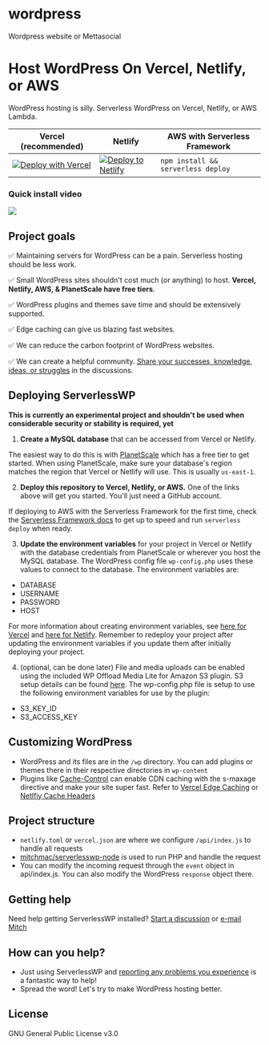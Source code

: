 # wordpress

Wordpress website or Mettasocial

# Host WordPress On Vercel, Netlify, or AWS

WordPress hosting is silly. Serverless WordPress on Vercel, Netlify, or AWS Lambda.

| Vercel (recommended)                                                                                                                                                                                                                                                                                                                                                                                              | Netlify                                                                                                                                                         | AWS with Serverless Framework      |
| ----------------------------------------------------------------------------------------------------------------------------------------------------------------------------------------------------------------------------------------------------------------------------------------------------------------------------------------------------------------------------------------------------------------- | --------------------------------------------------------------------------------------------------------------------------------------------------------------- | ---------------------------------- |
| [![Deploy with Vercel](https://vercel.com/button)](https://vercel.com/new/clone?repository-url=https%3A%2F%2Fgithub.com%2Fmitchmac%2Fserverlesswp&env=DATABASE,USERNAME,PASSWORD,HOST&envDescription=Database%20credentials%20from%20PlanetScale%20or%20other%20host&envLink=https%3A%2F%2Fgithub.com%2Fmitchmac%2FServerlessWP%23setup-vercel-or-netlify&project-name=serverlesswp&repository-name=serverlesswp) | [![Deploy to Netlify](https://www.netlify.com/img/deploy/button.svg)](https://app.netlify.com/start/deploy?repository=https://github.com/mitchmac/serverlesswp) | `npm install && serverless deploy` |

### Quick install video

[![](https://markdown-videos.vercel.app/youtube/A1HZB2OqpCY)](https://youtu.be/A1HZB2OqpCY)

## Project goals

✅ Maintaining servers for WordPress can be a pain. Serverless hosting should be less work.

✅ Small WordPress sites shouldn't cost much (or anything) to host. **Vercel, Netlify, AWS, & PlanetScale have free tiers**.

✅ WordPress plugins and themes save time and should be extensively supported.

✅ Edge caching can give us blazing fast websites.

✅ We can reduce the carbon footprint of WordPress websites.

✅ We can create a helpful community. [Share your successes, knowledge, ideas, or struggles](https://github.com/mitchmac/ServerlessWP/discussions) in the discussions.

## Deploying ServerlessWP

**This is currently an experimental project and shouldn't be used when considerable security or stability is required, yet**

1. **Create a MySQL database** that can be accessed from Vercel or Netlify.

The easiest way to do this is with [PlanetScale](https://planetscale.com/) which has a free tier to get started. When using PlanetScale, make sure your database's region matches the region that Vercel or Netlify will use. This is usually `us-east-1`.

2. **Deploy this repository to Vercel, Netlify, or AWS.** One of the links above will get you started. You'll just need a GitHub account.

If deploying to AWS with the Serverless Framework for the first time, check the [Serverless Framework docs](https://www.serverless.com/framework/docs/getting-started) to get up to speed and run `serverless deploy` when ready.

3. **Update the environment variables** for your project in Vercel or Netlify with the database credentials from PlanetScale or wherever you host the MySQL database. The WordPress config file `wp-config.php` uses these values to connect to the database. The environment variables are:

- DATABASE
- USERNAME
- PASSWORD
- HOST

For more information about creating environment variables, see [here for Vercel](https://vercel.com/docs/concepts/projects/environment-variables) and [here for Netlify](https://docs.netlify.com/environment-variables/overview/). Remember to redeploy your project after updating the environment variables if you update them after initially deploying your project.

4. (optional, can be done later) File and media uploads can be enabled using the included WP Offload Media Lite for Amazon S3 plugin. S3 setup details can be found [here](https://deliciousbrains.com/wp-offload-media/doc/amazon-s3-quick-start-guide/). The wp-config.php file is setup to use the following environment variables for use by the plugin:

- S3_KEY_ID
- S3_ACCESS_KEY

## Customizing WordPress

- WordPress and its files are in the `/wp` directory. You can add plugins or themes there in their respective directories in `wp-content`
- Plugins like [Cache-Control](https://wordpress.org/plugins/cache-control/) can enable CDN caching with the s-maxage directive and make your site super fast. Refer to [Vercel Edge Caching](https://vercel.com/docs/concepts/edge-network/caching) or [Netlfiy Cache Headers](https://docs.netlify.com/edge-functions/optional-configuration/#supported-headers)

## Project structure

- `netlify.toml` or `vercel.json` are where we configure `/api/index.js` to handle all requests
- [mitchmac/serverlesswp-node](https://github.com/mitchmac/serverlesswp-node) is used to run PHP and handle the request
- You can modify the incoming request through the `event` object in api/index.js. You can also modify the WordPress `response` object there.

## Getting help

Need help getting ServerlessWP installed? [Start a discussion](https://github.com/mitchmac/ServerlessWP/discussions) or [e-mail Mitch](mailto:wp@mitchmac.dev)

## How can you help?

- Just using ServerlessWP and [reporting any problems you experience](https://github.com/mitchmac/ServerlessWP/issues) is a fantastic way to help!
- Spread the word! Let's try to make WordPress hosting better.

## License

GNU General Public License v3.0
